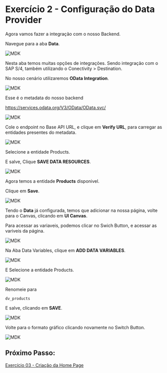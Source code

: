 # Exercício 2 - Configuração do Data Provider

Agora vamos fazer a integração com o nosso Backend.

Navegue para a aba __Data__.

![MDK](images/img1.png)

Nesta aba temos muitas opções de integrações.
Sendo integração com o SAP S/4, também utilizando o Conectivity > Destination.

No nosso cenário utilizaremos __OData Integration__.

![MDK](images/img2.png)

Esse é o metadata do nosso backend

https://services.odata.org/V3/OData/OData.svc/

![MDK](images/img3.png)

Cole o endpoint no Base API URL, e clique em __Verify URL__, para carregar as entidades presentes do metadata.

![MDK](images/img4.png)

Selecione a entidade Products.

E salve, Clique __SAVE DATA RESOURCES__.

![MDK](images/img5.png)

Agora temos a entidade __Products__ disponivel.

Clique em __Save__.

![MDK](images/img6.png)

Tendo o __Data__ já configurada, temos que adicionar na nossa página, volte para o Canvas, clicando em __UI Canvas__.

Para acessar as variaveis, podemos clicar no Swich Button, e acessar as variveis da página.

![MDK](images/img7.png)

Na Aba Data Variables, clique em __ADD DATA VARIABLES__.

![MDK](images/img8.png)

E Selecione a entidade Products.

![MDK](images/img9.png)

Renomeie para
```
dv_products
```

E salve, clicando em __SAVE__.

![MDK](images/img10.png)

Volte para o formato gráfico clicando novamente no Switch Button.

![MDK](images/img11.png)

## Próximo Passo:

[Exercício 03 - Criação da Home Page](/exercises/ex3/README.md)

